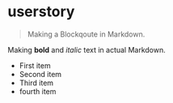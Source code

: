# userstory
> Making a Blockqoute in Markdown. 


Making **bold** and *italic* text in actual Markdown.
- First item
- Second item
- Third item
- fourth item



